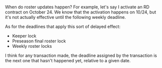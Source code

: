 When do roster updates happen? For example, let's say I activate an RD contract on October 24. We know that the activation happens on 10/24, but it's not actually effective until the following weekly deadline.

As for the deadlines that apply this sort of delayed effect:
* Keeper lock
* Preseason final roster lock
* Weekly roster locks

I think for any transaction made, the deadline assigned by the transaction is the next one that hasn't happened yet, relative to a given date.
